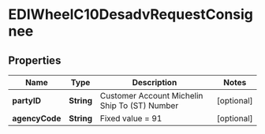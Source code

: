 

# EDIWheelC10DesadvRequestConsignee


## Properties

| Name | Type | Description | Notes |
|------------ | ------------- | ------------- | -------------|
|**partyID** | **String** | Customer Account Michelin Ship To (ST) Number |  [optional] |
|**agencyCode** | **String** | Fixed value &#x3D; 91 |  [optional] |



